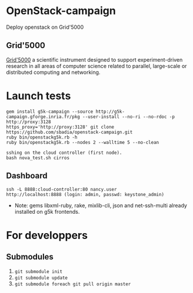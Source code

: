 OpenStack-campaign
==================

Deploy openstack on Grid'5000

Grid'5000
---------
[Grid'5000](https://www.grid5000.fr/) a scientific instrument designed to support experiment-driven research in all areas of computer science related to parallel, large-scale or
distributed computing and networking.

# Launch tests
    gem install g5k-campaign --source http://g5k-campaign.gforge.inria.fr/pkg --user-install --no-ri --no-rdoc -p http://proxy:3128
    https_proxy='http://proxy:3128' git clone https://github.com/sbadia/openstack-campaign.git
    ruby bin/openstackg5k.rb -h
    ruby bin/openstackg5k.rb --nodes 2 --walltime 5 --no-clean

    sshing on the cloud controller (first node).
    bash nova_test.sh cirros

## Dashboard
    ssh -L 8888:cloud-controller:80 nancy.user
    http://localhost:8888 (login: admin, passwd: keystone_admin)

* Note: gems libxml-ruby, rake, mixlib-cli, json and net-ssh-multi already installed on g5k frontends.

# For developpers
## Submodules
1. `git submodule init`
2. `git submodule update`
3. `git submodule foreach git pull origin master`
